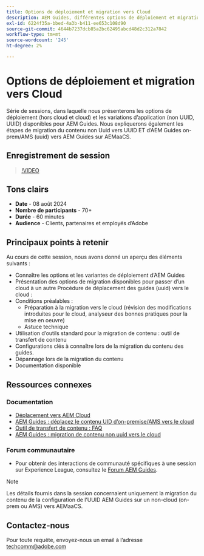 ```yaml
---
title: Options de déploiement et migration vers Cloud
description: AEM Guides, différentes options de déploiement et migration du contenu de la configuration on-premise vers AEMaaCS
exl-id: 6224f35a-bbed-4a3b-b411-ee653c108d90
source-git-commit: 4644b7237dcb85a2bc62495abcd48d2c312a7842
workflow-type: tm+mt
source-wordcount: '245'
ht-degree: 2%

---
```


# Options de déploiement et migration vers Cloud

Série de sessions, dans laquelle nous présenterons les options de déploiement (hors cloud et cloud) et les variations d’application (non UUID, UUID) disponibles pour AEM Guides.
Nous expliquerons également les étapes de migration du contenu non Uuid vers UUID ET d’AEM Guides on-prem/AMS (uuid) vers AEM Guides sur AEMaaCS.



## Enregistrement de session

>[!VIDEO](https://video.tv.adobe.com/v/3432624/content-migration-uuid-migration?quality=12&learn=on)



## Tons clairs

- **Date** - 08 août 2024
- **Nombre de participants** - 70+
- **Durée** - 60 minutes
- **Audience** - Clients, partenaires et employés d’Adobe


## Principaux points à retenir

Au cours de cette session, nous avons donné un aperçu des éléments suivants :
- Connaître les options et les variantes de déploiement d’AEM Guides
- Présentation des options de migration disponibles pour passer d’un cloud à un autre
Procédure de déplacement des guides (uuid) vers le cloud :
- Conditions préalables :
   - Préparation à la migration vers le cloud (révision des modifications introduites pour le cloud, analyseur des bonnes pratiques pour la mise en oeuvre)
   - Astuce technique
- Utilisation d’outils standard pour la migration de contenu : outil de transfert de contenu
- Configurations clés à connaître lors de la migration du contenu des guides.
- Dépannage lors de la migration du contenu
- Documentation disponible



## Ressources connexes

### Documentation

- [ Déplacement vers AEM Cloud](https://experienceleague.adobe.com/en/docs/experience-manager-cloud-service/content/migration-journey/getting-started)
- [AEM Guides : déplacez le contenu UID d’on-premise/AMS vers le cloud](../../cs-install-guide/migrate-on-premise-content-cloud.md)
- [Outil de transfert de contenu : FAQ](https://experienceleague.adobe.com/en/docs/experience-manager-learn/cloud-service/migration/moving-to-aem-as-a-cloud-service/content-migration/faq)
- [AEM Guides : migration de contenu non uuid vers le cloud](../../install-guide/migrate-uuid-non-uuid.md)

### Forum communautaire

- Pour obtenir des interactions de communauté spécifiques à une session sur Experience League, consultez le [Forum AEM Guides](https://experienceleaguecommunities.adobe.com/t5/experience-manager-guides/bd-p/xml-documentation-discussions).


>[!NOTE]
>
> Les détails fournis dans la session concernaient uniquement la migration du contenu de la configuration de l’UUID AEM Guides sur un non-cloud (on-prem ou AMS) vers AEMaaCS.



## Contactez-nous

Pour toute requête, envoyez-nous un email à l’adresse <techcomm@adobe.com>
